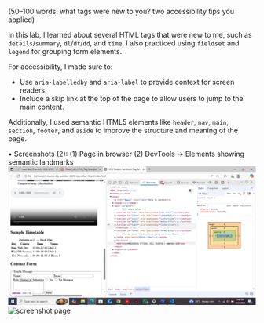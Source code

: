 
  (50–100 words: what tags were new to you? two accessibility tips
 you applied)


In this lab, I learned about several HTML tags that were new to me, such as `details`/`summary`, `dl`/`dt`/`dd`, and `time`. I also practiced using `fieldset` and `legend` for grouping form elements.

For accessibility, I made sure to:
- Use `aria-labelledby` and `aria-label` to provide context for screen readers.
- Include a skip link at the top of the page to allow users to jump to the main content.

Additionally, I used semantic HTML5 elements like `header`, `nav`, `main`, `section`, `footer`, and `aside` to improve the structure and meaning of the page.

 • Screenshots (2): (1) Page in browser (2) DevTools → Elements showing semantic landmarks
 ![SS](<Screenshot (58).png>)
![screenshot page](_C__Users_chris_ucu-dip-webdev-2025-tag-safari-lillian_index.html.png)